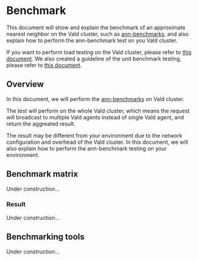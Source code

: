 # Benchmark

This document will show and explain the benchmark of an approximate nearest neighbor on the Vald cluster, such as [ann-benchmarks](https://github.com/erikbern/ann-benchmarks), and also explain how to perform the ann-benchmark test on you Vald cluster.

If you want to perform load testing on the Vald cluster, please refer to [this document](loadtest.md).
We also created a guideline of the unit benchmark testing, please refer to [this document](unit_benchmark.md).

## Overview

In this document, we will perform the [ann-benchmarks](https://github.com/erikbern/ann-benchmarks) on Vald cluster.

The test will perform on the whole Vald cluster, which means the request will broadcast to multiple Vald agents instead of single Vald agent, and return the aggreated result.

The result may be different from your environment due to the network configuration and overhead of the Vald cluster. In this document, we will also explain how to perform the ann-benchmark testing on your environment.

## Benchmark matrix

Under construction...

### Result

Under construction...

## Benchmarking tools

Under construction...
